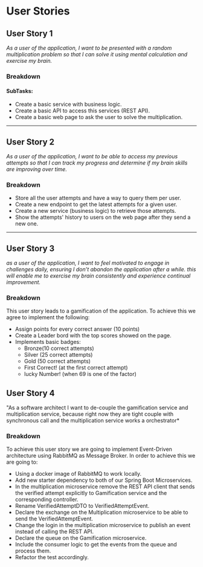 # User Stories

## User Story 1

*As a user of the application, I want to be presented with a random multiplication problem so that I can solve it using
mental calculation and exercise my brain.*

### Breakdown

#### SubTasks:

- Create a basic service with business logic.
- Create a basic API to access this services (REST API).
- Create a basic web page to ask the user to solve the multiplication.

---

## User Story 2

*As a user of the application, I want to be able to access my previous attempts so that I can track my progress and
determine if my brain skills are improving over time.*

### Breakdown

- Store all the user attempts and have a way to query them per user.
- Create a new endpoint to get the latest attempts for a given user.
- Create a new service (business logic) to retrieve those attempts.
- Show the attempts' history to users on the web page after they send a new one.

---

## User Story 3

*as a user of the application, I want to feel motivated to engage in challenges daily, ensuring I don’t abandon the
application after a while. this will enable me to exercise my brain consistently and experience continual improvement.*

### Breakdown

This user story leads to a gamification of the application. To achieve this we agree to implement the following:

- Assign points for every correct answer (10 points)
- Create a Leader bord with the top scores showed on the page.
- Implements basic badges:
    - Bronze(10 correct attempts)
    - Silver (25 correct attempts)
    - Gold (50 correct attempts)
    - First Correct! (at the first correct attempt)
    - lucky Number! (when 69 is one of the factor)

## User Story 4
"As a software architect I want to de-couple the gamification service and multiplication service, because right now they are tight couple with synchronous call and the multiplication service works a orchestrator*

### Breakdown

To achieve this user story we are going to implement Event-Driven architecture using RabbitMQ as Message Broker. In order to achieve this we are going to:
- Using a docker image of RabbitMQ to work locally.
- Add new starter dependency to both of our Spring Boot Microservices.
- In the multiplication microservice remove the REST API client that sends the verified attempt explicitly to Gamification service and the corresponding controller.
- Rename VerifiedAttemptDTO to VerifiedAttemptEvent.
- Declare the exchange on the Multiplication microservice to be able to send the VerifiedAttemptEvent.
- Change the login in the multiplication microservice to publish an event instead of calling the REST API.
- Declare the queue on the Gamification microservice.
- Include the consumer logic to get the events from the queue and process them.
- Refactor the test accordingly.